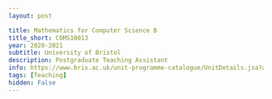 ```yaml
---
layout: post

title: Mathematics for Computer Science B
title_short: COMS10013
year: 2020-2021
subtitle: University of Bristol
description: Postgraduate Teaching Assistant
info: https://www.bris.ac.uk/unit-programme-catalogue/UnitDetails.jsa?ayrCode=20%2F21&unitCode=COMS10013
tags: [Teaching]
hidden: False
---
```

